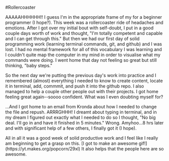#Rollercoaster 
<p>AAAAAHHHHHH!! I guess I'm in the appropriate frame of my for a beginner programmer (I hope?). This week was a rollercoaster ride of headaches and emotions.  After I got over my initial bout with self-doubt, I put in a good couple days worth of work and thought, "I'm totally competent and capable and I can get through this." But then we had our first day of solid programming work (learning terminal commands, git, and github) and I was lost. I had no mental framework for all of this vocabulary I was learning and I couldn't quite map the computer in my mind in order to visualise what my commands were doing. I went home that day not feeling so great but still thinking, "baby steps."</p>
<p>So the next day we're putting the previous day's work into practice and I remembered (almost) everything I needed to know to create content, locate it in terminal, add, commmit, and push it into the github repo. I also managed to help a couple other people out with their projects. I got home feeling great again--soooo confident. What was I even doubting myself for? </p>
<p>...And I got home to an email from Kronda about how I needed to change the file and repush. ARRRGHHH! I dreamt about typing in terminal, and in my dream I figured out exactly what I needed to do so I thought, "No big deal. I'll go in and have it finished in 5 minutes." Wrong. Amyhoo...8 hrs later and with significant help of a few others, I finally got it (I hope).</p>
<p>All in all it was a good week of solid productive work and I feel like I really am beginning to get a grasp on this. [I got to make an awesome gif!](https://yt.makes.org/popcorn/29xl) It also helps that the people here are so awesome. </p>